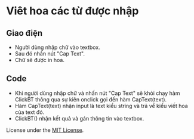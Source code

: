 # Viêt hoa các từ được nhập

## Giao điện
- Người dùng nhập chữ vào textbox.
- Sau đó nhấn nút "Cap Text".
- Chữ sẽ được in hoa.


## Code
- Khi người dùng nhập chữ và nhấn nút "Cap Text" sẽ khỏi chạy hàm ClickBT thông qua sự kiên onclick gọi đến hàm CapText(text).
- Hàm CapText(text) nhận input là text kiểu string và trả vể kiểu viết hoa của text đó.
- ClickBT() nhận kết quả và gán thông tin vào textbox.

License under the [MIT License](./LICENCE).
